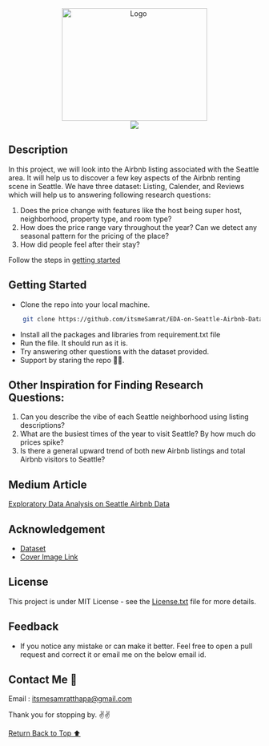 <!-- Logo Section -->

<div align="center">
    <a href="https://github.com/itsmeSamrat" target="_blank">
        <img src="https://miro.medium.com/v2/resize:fit:4800/format:webp/1*IGPdRnuGWDVM5pSs2EQP2w.png" 
        alt="Logo" width="290" height="225">
    </a>
</div>

<!-- Project title -->

<div align="center">
<img src="https://readme-typing-svg.demolab.com?font=Fira+Code&duration=2000&pause=200&center=true&vCenter=true&multiline=true&width=600&height=100&lines=EDA+on+Seattle+Airbnb+Data;Unrevealing+the+Secrets+of+Seattle's+Airbnb+Market;+A+Data-Driven+Approach+to+Better+Decision+Making">
</div>

## Description

In this project, we will look into the Airbnb listing associated with the Seattle area. It will help us to discover a few key aspects of the Airbnb renting scene in Seattle. We have three dataset: Listing, Calender, and Reviews which will help us to answering following research questions:

1. Does the price change with features like the host being super host, neighborhood, property type, and room type?
2. How does the price range vary throughout the year? Can we detect any seasonal pattern for the pricing of the place?
3. How did people feel after their stay?

Follow the steps in [getting started](#getting-started)

## Getting Started

- Clone the repo into your local machine.

```bash
    git clone https://github.com/itsmeSamrat/EDA-on-Seattle-Airbnb-Data.git
```

- Install all the packages and libraries from requirement.txt file
- Run the file. It should run as it is.
- Try answering other questions with the dataset provided.
- Support by staring the repo 🙂😁.

## Other Inspiration for Finding Research Questions:

1. Can you describe the vibe of each Seattle neighborhood using listing descriptions?
2. What are the busiest times of the year to visit Seattle? By how much do prices spike?
3. Is there a general upward trend of both new Airbnb listings and total Airbnb visitors to Seattle?

## Medium Article

[Exploratory Data Analysis on Seattle Airbnb Data](https://medium.com/@itsmeSamrat/exploratory-data-analysis-on-seattle-airbnb-data-77eb4b2be0d1)

## Acknowledgement

- [Dataset](https://www.kaggle.com/datasets/airbnb/seattle)
- [Cover Image Link](https://hire.refactored.ai/upload-nct/portfolio_images/92/life.png)

## License

This project is under MIT License - see the [License.txt](https://github.com/itsmeSamrat/EDA-on-Seattle-Airbnb-Data/blob/main/license.txt) file for more details.

## Feedback

- If you notice any mistake or can make it better. Feel free to open a pull request and correct it or email me on the below email id.

## Contact Me 📨

Email : [itsmesamratthapa@gmail.com](mailto:itsmesamratthapa@gmail.com) 

Thank you for stopping by. ✌️✌️

<!-- Back to the top -->

[Return Back to Top ⬆️](#getting-started)
